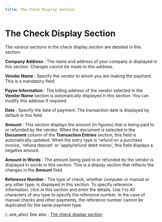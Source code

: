 ```yaml
---
title: The Check Display Section
---
```


# The Check Display Section


The various sections in the check display section are detailed in this  section:


**Company Address**
: The name and address of your company is displayed  in this section. Changes cannot be made to this address.


**Vendor Name**
: Specify the vendor to whom you are making the payment.  This is a mandatory field.


**Payee Information**
: The billing address of the vendor selected in the  **Vendor Name** section is automatically  displayed in this section. You can modify this address if required.


**Date**
: Specify the date of payment. The transaction date  is displayed by default in this field.


**Amount**
: This section displays the amount (in figures) that  is being paid to or refunded by the vendor. When the document is selected  in the **Document** column of the  **Transaction Entries** section, this  field is automatically updated. When the entry type is 'refund on a purchase  invoice, 'refund deposit'  or 'apply/refund debit memo',  this field displays a negative amount.


**Amount in Words**
: The amount being paid to or refunded by the vendor  is displayed in words in this section. This is a display section that  reflects the changes in the **Amount**  field.


**Reference Number**
: The type of check, whether computer or manual or  any other type, is displayed in this section. To specify reference information,  click in this section and enter the details. Use 1 to 40 characters of  any type to specify the reference number. In the case of manual checks  and other payments, the reference number cannot be duplicated for the  same payment type.


{:.see_also}
See also
: [The  check display section]({{site.acc_baseurl}}/misc/the_check_display_section_manpmtjrnl_contents.html)
